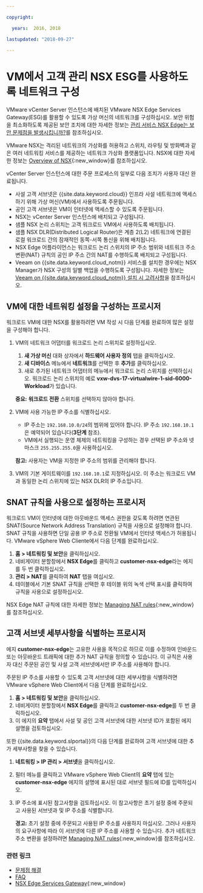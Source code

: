 ```yaml
---

copyright:

  years:  2016, 2018

lastupdated: "2018-09-27"

---
```


# VM에서 고객 관리 NSX ESG를 사용하도록 네트워크 구성

VMware vCenter Server 인스턴스에 배치된 VMware NSX Edge Services Gateway(ESG)를 활용할 수 있도록 가상 머신의 네트워크를 구성하십시오. 보안 위험을 최소화하도록 제공된 보안 조치에 대한 자세한 정보는 [관리 서비스 NSX Edge는 보안 문제점을 발생시킵니까?](../vmonic/faq.html#does-the-management-services-nsx-edge-pose-a-security-risk-)를 참조하십시오.

VMware NSX는 격리된 네트워크의 가상화를 허용하고 스위치, 라우팅 및 방화벽과 같은 여러 네트워킹 서비스를 제공하는
네트워크 가상화 플랫폼입니다. NSX에 대한 자세한 정보는 [Overview of NSX](https://pubs.vmware.com/NSX-62/topic/com.vmware.nsx-cross-vcenter-install.doc/GUID-10944155-28FF-46AA-AF56-7357E2F20AF4.html){:new_window}를 참조하십시오.

vCenter Server 인스턴스에 대한 주문 프로세스의 일부로 다음 조치가 사용자 대신 완료됩니다.
* 사설 고객 서브넷은 {{site.data.keyword.cloud}} 인프라 사설 네트워크에 액세스하기 위해 가상 머신(VM)에서 사용하도록 주문됩니다.
* 공인 고객 서브넷은 VM이 인터넷에 액세스할 수 있도록 주문됩니다.
* NSX는 vCenter Server 인스턴스에 배치되고 구성됩니다.
* 샘플 NSX 논리 스위치는 고객 워크로드 VM에서 사용하도록 배치됩니다.
* 샘플 NSX DLR(Distributed Logical Router)은 계층 2(L2) 네트워크에 연결된 로컬 워크로드 간의 잠재적인 동쪽-서쪽 통신을 위해 배치됩니다.
* NSX Edge 어플라이언스는 워크로드 논리 스위치의 IP 주소 범위와 네트워크 주소 변환(NAT) 규칙의 공인 IP 주소 간의 NAT를
수행하도록 배치되고 구성됩니다.
* Veeam on {{site.data.keyword.cloud_notm}} 서비스를 설치한 경우에는 NSX Manager가 NSX 구성의 일별 백업을 수행하도록 구성됩니다. 자세한 정보는 [Veeam on {{site.data.keyword.cloud_notm}} 설치 시 고려사항](../services/veeam_considerations.html#considerations-when-you-install-veeam-on-ibm-cloud)을 참조하십시오.

## VM에 대한 네트워킹 설정을 구성하는 프로시저

워크로드 VM에 대한 NSX를 활용하려면 VM 작성 시 다음 단계를 완료하여 많은 설정을 구성해야 합니다.

1. VM의 네트워크 어댑터를 워크로드 논리 스위치로 설정하십시오.
   1. **새 가상 머신** 대화 상자에서 **하드웨어 사용자 정의** 탭을 클릭하십시오.
   2. **새 디바이스** 메뉴에서 **네트워크**를 선택한 후 **추가**를 클릭하십시오.
   3. 새로 추가된 네트워크 어댑터의 메뉴에서 워크로드 논리 스위치를 선택하십시오. 워크로드 논리 스위치의 예로 **vxw-dvs-17-virtualwire-1-sid-6000-Workload**가 있습니다.

   **중요:** **워크로드 전환** 스위치를 선택하지 않아야 합니다.

2. VM에 사용 가능한 IP 주소를 식별하십시오.
   *  IP 주소는 `192.168.10.0/24`의 범위에 있어야 합니다. IP 주소 `192.168.10.1`은 예약되어 있습니다(**3단계** 참조).
   *  VM에서 실행되는 운영 체제의 네트워킹을 구성하는 경우 선택된 IP 주소와 넷마스크 `255.255.255.0`을
사용하십시오.

   **참고:** 사용자는 VM을 지정한 IP 주소의 범위를 관리해야 합니다.

3. VM의 기본 게이트웨이를 `192.168.10.1`로 지정하십시오. 이 주소는 워크로드 VM과 동일한 논리 스위치에 있는 NSX DLR의 IP 주소입니다.

## SNAT 규칙을 사용으로 설정하는 프로시저

워크로드 VM이 인터넷에 대한 아웃바운드 액세스 권한을 갖도록 하려면 연관된 SNAT(Source Network Address Translation) 규칙을 사용으로 설정해야 합니다. SNAT 규칙을 사용하면 단일 공용 IP 주소로 전환될 VM에서 인터넷 액세스가 허용됩니다. VMware vSphere Web Cliente에서 다음 단계를 완료하십시오.

1. **홈 > 네트워킹 및 보안**을 클릭하십시오.
2. 네비게이터 분할창에서 **NSX Edge**를 클릭하고 **customer-nsx-edge**라는 에지를 두 번 클릭하십시오.
3. **관리 > NAT**를 클릭하여 **NAT** 탭을 여십시오.
4. 테이블에서 기본 SNAT 규칙을 선택한 후 테이블 위의 녹색 선택 표시를 클릭하여 규칙을 사용으로 설정하십시오.

NSX Edge NAT 규칙에 대한 자세한 정보는 [Managing NAT rules](https://pubs.vmware.com/NSX-62/topic/com.vmware.nsx.admin.doc/GUID-5896D8CF-20E0-4691-A9EB-83AFD9D36AFD.html){:new_window}를 참조하십시오.

## 고객 서브넷 세부사항을 식별하는 프로시저

에지 **customer-nsx-edge**는 고유한 사용을 목적으로 하므로 이를 수정하여 인바운드 또는 아웃바운드 트래픽에 대한 추가 NAT 규칙을 정의할 수 있습니다. 이 규칙은 사용자 대신 주문된 공인 및 사설 고객 서브넷에서만 IP 주소를 사용해야 합니다.

주문된 IP 주소를 사용할 수 있도록 고객 서브넷에 대한 세부사항을 식별하려면 VMware vSphere Web Client에서 다음 단계를 완료하십시오.

1. **홈 > 네트워킹 및 보안**을 클릭하십시오.
2. 네비게이터 분할창에서 **NSX Edge**를 클릭하고 **customer-nsx-edge**를 두 번 클릭하십시오.
3. 이 에지의 **요약** 탭에서 사설 및 공인 고객 서브넷에 대한 서브넷 ID가 포함된 에지 설명을 검토하십시오.

또한 {{site.data.keyword.slportal}}의 다음 단계를 완료하여 고객 서브넷에 대한 추가 세부사항을 찾을 수 있습니다.

1. **네트워킹 > IP 관리 > 서브넷**을 클릭하십시오.
2. 필터 메뉴를 클릭하고 VMware vSphere Web Client의 **요약** 탭에 있는 **customer-nsx-edge** 에지의 설명에 표시된 대로 서브넷 필드에 ID를 입력하십시오.
3. IP 주소에 표시된 참고사항을 검토하십시오. 이 참고사항은 초기 설정 중에 주문되고 사용된 서브넷과 및 IP 주소를 식별합니다.

   **경고:** 초기 설정 중에 주문되고 사용된 IP 주소를 사용하지 마십시오. 그러나 사용자의 요구사항에 따라 이 서브넷에
   다른 IP 주소를 사용할 수 있습니다. 추가 네트워크 주소 변환을 설정하려면 [Managing NAT rules](https://pubs.vmware.com/NSX-62/topic/com.vmware.nsx.admin.doc/GUID-5896D8CF-20E0-4691-A9EB-83AFD9D36AFD.html){:new_window}를 참조하십시오.

### 관련 링크

* [문제점 해결](../vcenter/vcenter_chg_impact.html)
* [FAQ](../vmonic/faq.html)
* [NSX Edge Services Gateway](https://www.ibm.com/cloud/garage/architectures/implementation/virtualization_nsx){:new_window}
